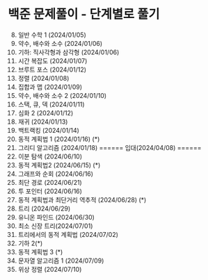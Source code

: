 # 백준 문제풀이 - 단계별로 풀기

08. 일반 수학 1 (2024/01/05) <br/>
09. 약수, 배수와 소수 (2024/01/06) <br/>
10. 기하: 직사각형과 삼각형 (2024/01/06) <br/>
11. 시간 복잡도 (2024/01/07) <br/>
12. 브루트 포스 (2024/01/12) <br/>
13. 정렬 (2024/01/08) <br/>
14. 집합과 맵 (2024/01/09) <br/>
15. 약수, 배수와 소수 2 (2024/01/10) <br/>
16. 스택, 큐, 덱 (2024/01/11) <br/>
20. 심화 2 (2024/01/12) <br/>
21. 재귀 (2024/01/13) <br/>
22. 백트랙킹 (2024/01/14) <br/>
23. 동적 계획법 1 (2024/01/16) (*) <br/>
25. 그리디 알고리즘 (2024/01/18)
====== 입대(2024/04/08) ======
27. 이분 탐색 (2024/06/10) <br/>
29. 동적 계획법2 (2024/06/15) (*) <br/>
31. 그래프와 순회 (2024/06/16) <br/>
32. 최단 경로 (2024/06/21) <br/>
33. 투 포인터 (2024/06/16) <br/>
34. 동적 계획법과 최단거리 역추적 (2024/06/28) (*) <br/>
35. 트리 (2024/06/29) <br/>
36. 유니온 파인드 (2024/06/30) <br/>
37. 최소 신장 트리(2024/07/01) <br/>
38. 트리에서의 동적 계획법 (2024/07/02) <br/>
39. 기하 2(*) <br/>
40. 동적 계획법 3 (*) <br/>
41. 문자열 알고리즘 1 (2024/07/09) <br/>
42. 위상 정렬 (2024/07/10) <br/>